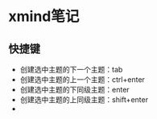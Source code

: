 # xmind笔记

## 快捷键

- 创建选中主题的下一个主题：tab
- 创建选中主题的上一个主题：ctrl+enter
- 创建选中主题的下同级主题：enter
- 创建选中主题的上同级主题：shift+enter
- 

